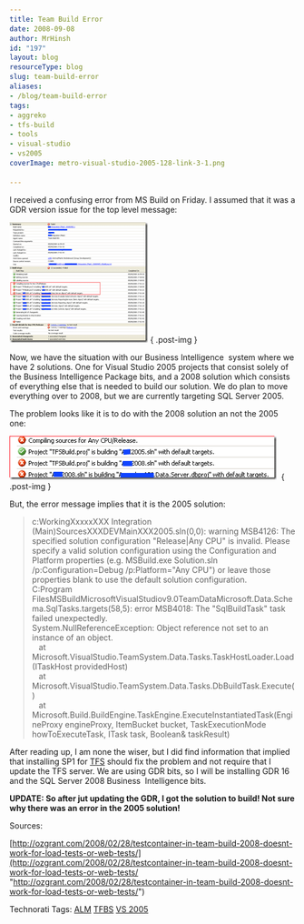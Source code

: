 ```yaml
---
title: Team Build Error
date: 2008-09-08
author: MrHinsh
id: "197"
layout: blog
resourceType: blog
slug: team-build-error
aliases:
- /blog/team-build-error
tags:
- aggreko
- tfs-build
- tools
- visual-studio
- vs2005
coverImage: metro-visual-studio-2005-128-link-3-1.png

---
```



I received a confusing error from MS Build on Friday. I assumed that it was a GDR version issue for the top level message:

[![image](images/TeamBuildError_7CDD-image_thumb-2-3.png)](http://blog.hinshelwood.com/files/2011/05/GWB-WindowsLiveWriter-TeamBuildError_7CDD-image_2.png)
{ .post-img }

Now, we have the situation with our Business Intelligence  system where we have 2 solutions. One for Visual Studio 2005 projects that consist solely of the Business Intelligence Package bits, and a 2008 solution which consists of everything else that is needed to build our solution. We do plan to move everything over to 2008, but we are currently targeting SQL Server 2005.

The problem looks like it is to do with the 2008 solution an not the 2005 one:

[![image](images/TeamBuildError_7CDD-image_thumb_1-1-2.png)](http://blog.hinshelwood.com/files/2011/05/GWB-WindowsLiveWriter-TeamBuildError_7CDD-image_4.png) 
{ .post-img }

But, the error message implies that it is the 2005 solution:

> c:WorkingXxxxxXXX Integration (Main)SourcesXXXDEVMainXXX2005.sln(0,0): warning MSB4126: The specified solution configuration "Release|Any CPU" is invalid. Please specify a valid solution configuration using the Configuration and Platform properties (e.g. MSBuild.exe Solution.sln /p:Configuration=Debug /p:Platform="Any CPU") or leave those properties blank to use the default solution configuration.  
> C:Program FilesMSBuildMicrosoftVisualStudiov9.0TeamDataMicrosoft.Data.Schema.SqlTasks.targets(58,5): error MSB4018: The "SqlBuildTask" task failed unexpectedly.  
> System.NullReferenceException: Object reference not set to an instance of an object.  
>    at Microsoft.VisualStudio.TeamSystem.Data.Tasks.TaskHostLoader.Load(ITaskHost providedHost)  
>    at Microsoft.VisualStudio.TeamSystem.Data.Tasks.DbBuildTask.Execute()  
>    at Microsoft.Build.BuildEngine.TaskEngine.ExecuteInstantiatedTask(EngineProxy engineProxy, ItemBucket bucket, TaskExecutionMode howToExecuteTask, ITask task, Boolean& taskResult)

After reading up, I am none the wiser, but I did find information that implied that installing SP1 for [TFS](http://msdn2.microsoft.com/en-us/teamsystem/aa718934.aspx "Team Foundation Server") should fix the problem and not require that I update the TFS server. We are using GDR bits, so I will be installing GDR 16 and the SQL Server 2008 Business  Intelligence bits.

**UPDATE: So after jut updating the GDR, I got the solution to build! Not sure why there was an error in the 2005 solution!**

Sources:

[http://ozgrant.com/2008/02/28/testcontainer-in-team-build-2008-doesnt-work-for-load-tests-or-web-tests/](http://ozgrant.com/2008/02/28/testcontainer-in-team-build-2008-doesnt-work-for-load-tests-or-web-tests/ "http://ozgrant.com/2008/02/28/testcontainer-in-team-build-2008-doesnt-work-for-load-tests-or-web-tests/")

Technorati Tags: [ALM](http://technorati.com/tags/ALM) [TFBS](http://technorati.com/tags/TFBS) [VS 2005](http://technorati.com/tags/VS+2005)


